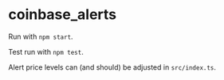 # coinbase_alerts

Run with `npm start`.

Test run with `npm test`.

Alert price levels can (and should) be adjusted in `src/index.ts`.
